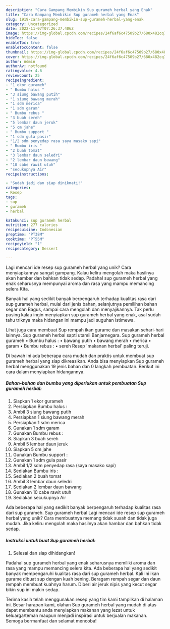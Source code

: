```yaml
---
description: "Cara Gampang Membikin Sup gurameh herbal yang Enak"
title: "Cara Gampang Membikin Sup gurameh herbal yang Enak"
slug: 1919-cara-gampang-membikin-sup-gurameh-herbal-yang-enak
category: Uncategorized
date: 2022-11-07T07:26:37.406Z
image: https://img-global.cpcdn.com/recipes/24f6af6c47509b27/680x482cq70/sup-gurameh-herbal-foto-resep-utama.jpg
hideToc: false
enableToc: true
enableTocContent: false
thumbnail: https://img-global.cpcdn.com/recipes/24f6af6c47509b27/680x482cq70/sup-gurameh-herbal-foto-resep-utama.jpg
cover: https://img-global.cpcdn.com/recipes/24f6af6c47509b27/680x482cq70/sup-gurameh-herbal-foto-resep-utama.jpg
author: Admin
authorAv: notfound
ratingvalue: 4.6
reviewcount: 25
recipeingredient:
- "1 ekor gurameh"
- " Bumbu halus "
- "3 siung bawang putih"
- "1 siung bawang merah"
- "1 sdm merica"
- "1 sdm garam"
- " Bumbu rebus "
- "3 buah sereh"
- "5 lembar daun jeruk"
- "5 cm jahe"
- " Bumbu support "
- "1 sdm gula pasir"
- "1/2 sdm penyedap rasa saya masako sapi"
- " Bumbu iris "
- "2 buah tomat"
- "3 lembar daun seledri"
- "2 lembar daun bawang"
- "10 cabe rawit utuh"
- "secukupnya Air"
recipeinstructions:

- "Sudah jadi dan siap dinikmati!"
categories:
- Resep
tags:
- sup
- gurameh
- herbal

katakunci: sup gurameh herbal 
nutrition: 277 calories
recipecuisine: Indonesian
preptime: "PT38M"
cooktime: "PT55M"
recipeyield: "1"
recipecategory: Dessert

---
```





Lagi mencari ide resep sup gurameh herbal yang unik? Cara menyiapkannya sangat gampang. Kalau keliru mengolah maka hasilnya akan hambar dan bahkan tidak sedap. Padahal sup gurameh herbal yang enak seharusnya mempunyai aroma dan rasa yang mampu memancing selera Kita.





Banyak hal yang sedikit banyak berpengaruh terhadap kualitas rasa dari sup gurameh herbal, mulai dari jenis bahan, selanjutnya pemilihan bahan segar dan Bagus, sampai cara mengolah dan menyajikannya. Tak perlu pusing kalau ingin menyiapkan sup gurameh herbal yang enak,      asal sudah tahu triknya maka hidangan ini mampu jadi suguhan istimewa.














Lihat juga cara membuat Sup rempah ikan gurame dan masakan sehari-hari lainnya. Sup gurameh herbal sapti utamii Banjarnegara. Sup gurameh herbal gurameh • Bumbu halus : • bawang putih • bawang merah • merica • garam • Bumbu rebus : • sereh Resep &#39;makanan herbal&#39; paling teruji.






Di bawah ini ada beberapa cara mudah dan praktis untuk membuat sup gurameh herbal yang siap dikreasikan. Anda bisa menyiapkan Sup gurameh herbal menggunakan 19 jenis bahan dan 0 langkah pembuatan. Berikut ini cara dalam menyiapkan hidangannya.

<!--inarticleads1-->

##### Bahan-bahan dan bumbu yang diperlukan untuk pembuatan Sup gurameh herbal:

1. Siapkan 1 ekor gurameh
1. Persiapkan  Bumbu halus :
1. Ambil 3 siung bawang putih
1. Persiapkan 1 siung bawang merah
1. Persiapkan 1 sdm merica
1. Gunakan 1 sdm garam
1. Gunakan  Bumbu rebus :
1. Siapkan 3 buah sereh
1. Ambil 5 lembar daun jeruk
1. Siapkan 5 cm jahe
1. Gunakan  Bumbu support :
1. Gunakan 1 sdm gula pasir
1. Ambil 1/2 sdm penyedap rasa (saya masako sapi)
1. Sediakan  Bumbu iris :
1. Sediakan 2 buah tomat
1. Ambil 3 lembar daun seledri
1. Sediakan 2 lembar daun bawang
1. Gunakan 10 cabe rawit utuh
1. Sediakan secukupnya Air


Ada beberapa hal yang sedikit banyak berpengaruh terhadap kualitas rasa dari sup gurameh. Sup gurameh herbal Lagi mencari ide resep sup gurameh herbal yang unik? Cara membuatnya memang tidak susah dan tidak juga mudah. Jika keliru mengolah maka hasilnya akan hambar dan bahkan tidak sedap. 

<!--inarticleads2-->

##### Instruksi untuk buat Sup gurameh herbal:


1. Selesai dan siap dihidangkan!

Padahal sup gurameh herbal yang enak seharusnya memiliki aroma dan rasa yang mampu memancing selera kita. Ada beberapa hal yang sedikit banyak mempengaruhi kualitas rasa dari sup gurameh herbal. Kali ini ikan gurame dibuat sup dengan kuah bening. Beragam rempah segar dan daun rempah membuat kuahnya harum. Diberi air jeruk nipis yang kecut segar bikin sup ini makin sedap. 

Terima kasih telah menggunakan resep yang tim kami tampilkan di halaman ini. Besar harapan kami, olahan Sup gurameh herbal yang mudah di atas dapat membantu anda menyiapkan makanan yang lezat untuk keluarga/teman maupun menjadi inspirasi untuk berjualan makanan. Semoga bermanfaat dan selamat mencoba!

